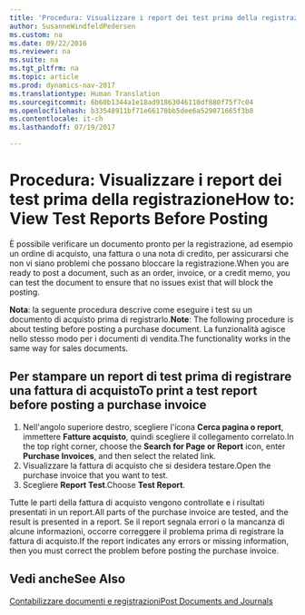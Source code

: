 ```yaml
---
title: 'Procedura: Visualizzare i report dei test prima della registrazione'
author: SusanneWindfeldPedersen
ms.custom: na
ms.date: 09/22/2016
ms.reviewer: na
ms.suite: na
ms.tgt_pltfrm: na
ms.topic: article
ms.prod: dynamics-nav-2017
ms.translationtype: Human Translation
ms.sourcegitcommit: 6b60b1344a1e18ad91863046110df880f75f7c04
ms.openlocfilehash: b33548911bf71e66178bb5dee6a529071665f3b8
ms.contentlocale: it-ch
ms.lasthandoff: 07/19/2017

---
```

    
# <a name="how-to-view-test-reports-before-posting"></a><span data-ttu-id="fb6ab-102">Procedura: Visualizzare i report dei test prima della registrazione</span><span class="sxs-lookup"><span data-stu-id="fb6ab-102">How to: View Test Reports Before Posting</span></span>
<span data-ttu-id="fb6ab-103">È possibile verificare un documento pronto per la registrazione, ad esempio un ordine di acquisto, una fattura o una nota di credito, per assicurarsi che non vi siano problemi che possano bloccare la registrazione.</span><span class="sxs-lookup"><span data-stu-id="fb6ab-103">When you are ready to post a document, such as an order, invoice, or a credit memo, you can test the document to ensure that no issues exist that will block the posting.</span></span>

<span data-ttu-id="fb6ab-104">**Nota**: la seguente procedura descrive come eseguire i test su un documento di acquisto prima di registrarlo.</span><span class="sxs-lookup"><span data-stu-id="fb6ab-104">**Note**: The following procedure is about testing before posting a purchase document.</span></span> <span data-ttu-id="fb6ab-105">La funzionalità agisce nello stesso modo per i documenti di vendita.</span><span class="sxs-lookup"><span data-stu-id="fb6ab-105">The functionality works in the same way for sales documents.</span></span>

## <a name="to-print-a-test-report-before-posting-a-purchase-invoice"></a><span data-ttu-id="fb6ab-106">Per stampare un report di test prima di registrare una fattura di acquisto</span><span class="sxs-lookup"><span data-stu-id="fb6ab-106">To print a test report before posting a purchase invoice</span></span>
1. <span data-ttu-id="fb6ab-107">Nell'angolo superiore destro, scegliere l'icona **Cerca pagina o report**, immettere **Fatture acquisto**, quindi scegliere il collegamento correlato.</span><span class="sxs-lookup"><span data-stu-id="fb6ab-107">In the top right corner, choose the **Search for Page or Report** icon, enter **Purchase Invoices**, and then select the related link.</span></span>
2. <span data-ttu-id="fb6ab-108">Visualizzare la fattura di acquisto che si desidera testare.</span><span class="sxs-lookup"><span data-stu-id="fb6ab-108">Open the purchase invoice that you want to test.</span></span>
3. <span data-ttu-id="fb6ab-109">Scegliere **Report Test**.</span><span class="sxs-lookup"><span data-stu-id="fb6ab-109">Choose **Test Report**.</span></span>  

<span data-ttu-id="fb6ab-110">Tutte le parti della fattura di acquisto vengono controllate e i risultati presentati in un report.</span><span class="sxs-lookup"><span data-stu-id="fb6ab-110">All parts of the purchase invoice are tested, and the result is presented in a report.</span></span> <span data-ttu-id="fb6ab-111">Se il report segnala errori o la mancanza di alcune informazioni, occorre correggere il problema prima di registrare la fattura di acquisto.</span><span class="sxs-lookup"><span data-stu-id="fb6ab-111">If the report indicates any errors or missing information, then you must correct the problem before posting the purchase invoice.</span></span>

## <a name="see-also"></a><span data-ttu-id="fb6ab-112">Vedi anche</span><span class="sxs-lookup"><span data-stu-id="fb6ab-112">See Also</span></span>
[<span data-ttu-id="fb6ab-113">Contabilizzare documenti e registrazioni</span><span class="sxs-lookup"><span data-stu-id="fb6ab-113">Post Documents and Journals</span></span>](ui-post-documents-journals.md)

